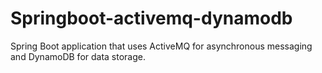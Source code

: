 # Springboot-activemq-dynamodb
Spring Boot application that uses ActiveMQ for asynchronous messaging and DynamoDB for data storage.

